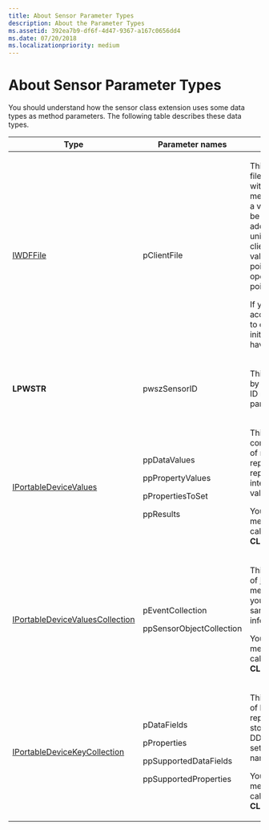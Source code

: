 ```yaml
---
title: About Sensor Parameter Types
description: About the Parameter Types
ms.assetid: 392ea7b9-df6f-4d47-9367-a167c0656dd4
ms.date: 07/20/2018
ms.localizationpriority: medium
---
```


# About Sensor Parameter Types


You should understand how the sensor class extension uses some data types as method parameters. The following table describes these data types.

<table>
<colgroup>
<col width="33%" />
<col width="33%" />
<col width="33%" />
</colgroup>
<thead>
<tr class="header">
<th>Type</th>
<th>Parameter names</th>
<th>Meaning</th>
</tr>
</thead>
<tbody>
<tr class="odd">
<td><p><a href="https://docs.microsoft.com/windows-hardware/drivers/ddi/wudfddi/nn-wudfddi-iwdffile" data-raw-source="[IWDFFile](https://docs.microsoft.com/windows-hardware/drivers/ddi/wudfddi/nn-wudfddi-iwdffile)">IWDFFile</a></p></td>
<td><p>pClientFile</p></td>
<td><p>This UMDF COM interface represents a file object that the platform associates with a client application. Although sensor method calls always supply this type as a valid interface pointer, it is intended to be used as an ID for the application. The address that the pointer contains is a unique number that can identify the client application. Be aware that this value is distinct from the address of the pointer itself. Do not use the address-of operator (&) to retrieve an ID. Use the pointer itself.</p>
<p>If you choose to use this pointer to access the underlying object, remember to call AddRef through the pointer initially, and to call Release when you have finished.</p></td>
</tr>
<tr class="even">
<td><p><strong>LPWSTR</strong></p></td>
<td><p>pwszSensorID</p></td>
<td><p>This string is a unique ID that is provided by the driver for a particular sensor. This ID must be unique for each sensor on a particular device.</p></td>
</tr>
<tr class="odd">
<td><p><a href="https://go.microsoft.com/fwlink/p/?linkid=131486" data-raw-source="[IPortableDeviceValues](https://go.microsoft.com/fwlink/p/?linkid=131486)">IPortableDeviceValues</a></p></td>
<td><p>ppDataValues</p>
<p>ppPropertyValues</p>
<p>pPropertiesToSet</p>
<p>ppResults</p></td>
<td><p>This WPD interface provides a convenient way to create a property bag of name/value pairs. <strong>PROPERTYKEY</strong>s represent names and <strong>PROPVARIANT</strong>s represent values. The DDI uses this interface both to set and retrieve sets of values, or for a single value.</p>
<p>You can retrieve this interface from a method or, if a new object is required, by calling CoCreateInstance with <strong>CLSID_PortableDeviceValues</strong>.</p></td>
</tr>
<tr class="even">
<td><p><a href="https://go.microsoft.com/fwlink/p/?linkid=131487" data-raw-source="[IPortableDeviceValuesCollection](https://go.microsoft.com/fwlink/p/?linkid=131487)">IPortableDeviceValuesCollection</a></p></td>
<td><p>pEventCollection</p>
<p>ppSensorObjectCollection</p></td>
<td><p>This WPD interface contains a collection of <a href="https://go.microsoft.com/fwlink/p/?linkid=131486" data-raw-source="[IPortableDeviceValues](https://go.microsoft.com/fwlink/p/?linkid=131486)">IPortableDeviceValues</a> objects. DDI methods that use this interface enable you to provide several sets of data at the same time, such as multiple events or information about multiple sensors.</p>
<p>You can retrieve this interface from a method or, if a new object is required, by calling CoCreateInstance with <strong>CLSID_PortableDeviceValuesCollection</strong>.</p></td>
</tr>
<tr class="odd">
<td><p><a href="https://go.microsoft.com/fwlink/p/?linkid=131484" data-raw-source="[IPortableDeviceKeyCollection](https://go.microsoft.com/fwlink/p/?linkid=131484)">IPortableDeviceKeyCollection</a></p></td>
<td><p>pDataFields</p>
<p>pProperties</p>
<p>ppSupportedDataFields</p>
<p>ppSupportedProperties</p></td>
<td><p>This WPD interface contains a collection of <strong>PROPERTYKEY</strong>s. These keys represent property names that can be stored by <a href="https://go.microsoft.com/fwlink/p/?linkid=131486" data-raw-source="[IPortableDeviceValues](https://go.microsoft.com/fwlink/p/?linkid=131486)">IPortableDeviceValues</a>. The DDI uses this collection object both for setting and retrieving sets of property names, or a single name.</p>
<p>You can retrieve this interface from a method or, if a new object is required, by calling CoCreateInstance with <strong>CLSID_PortableDeviceKeyCollection</strong>.</p></td>
</tr>
</tbody>
</table>

 

 

 




